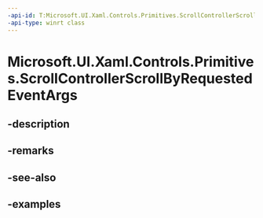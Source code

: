 ```yaml
---
-api-id: T:Microsoft.UI.Xaml.Controls.Primitives.ScrollControllerScrollByRequestedEventArgs
-api-type: winrt class
---
```


# Microsoft.UI.Xaml.Controls.Primitives.ScrollControllerScrollByRequestedEventArgs

<!--
public sealed class ScrollControllerScrollByRequestedEventArgs
-->


## -description

## -remarks

## -see-also

## -examples


